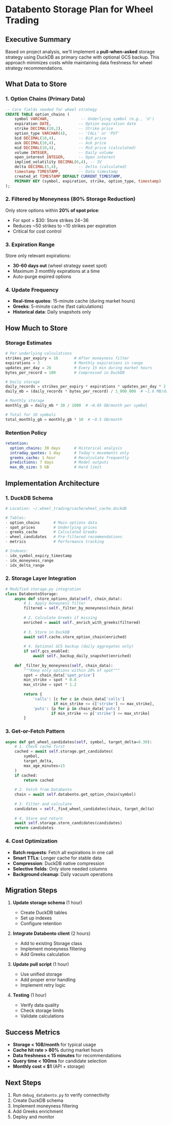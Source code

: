 # Databento Storage Plan for Wheel Trading

## Executive Summary

Based on project analysis, we'll implement a **pull-when-asked** storage strategy using DuckDB as primary cache with optional GCS backup. This approach minimizes costs while maintaining data freshness for wheel strategy recommendations.

## What Data to Store

### 1. **Option Chains** (Primary Data)
```sql
-- Core fields needed for wheel strategy
CREATE TABLE option_chains (
    symbol VARCHAR,              -- Underlying symbol (e.g., 'U')
    expiration DATE,            -- Option expiration date
    strike DECIMAL(10,2),       -- Strike price
    option_type VARCHAR(4),     -- 'CALL' or 'PUT'
    bid DECIMAL(10,4),          -- Bid price
    ask DECIMAL(10,4),          -- Ask price
    mid DECIMAL(10,4),          -- Mid price (calculated)
    volume INTEGER,             -- Daily volume
    open_interest INTEGER,      -- Open interest
    implied_volatility DECIMAL(6,4), -- IV
    delta DECIMAL(5,4),         -- Delta (calculated)
    timestamp TIMESTAMP,        -- Data timestamp
    created_at TIMESTAMP DEFAULT CURRENT_TIMESTAMP,
    PRIMARY KEY (symbol, expiration, strike, option_type, timestamp)
);
```

### 2. **Filtered by Moneyness** (80% Storage Reduction)
Only store options within **20% of spot price**:
- For spot = $30: Store strikes $24-$36
- Reduces ~50 strikes to ~10 strikes per expiration
- Critical for cost control

### 3. **Expiration Range**
Store only relevant expirations:
- **30-60 days out** (wheel strategy sweet spot)
- Maximum 3 monthly expirations at a time
- Auto-purge expired options

### 4. **Update Frequency**
- **Real-time quotes**: 15-minute cache (during market hours)
- **Greeks**: 5-minute cache (fast calculations)
- **Historical data**: Daily snapshots only

## How Much to Store

### Storage Estimates
```python
# Per underlying calculations
strikes_per_expiry = 10       # After moneyness filter
expirations = 3               # Monthly expirations in range
updates_per_day = 26          # Every 15 min during market hours
bytes_per_record = 100        # Compressed in DuckDB

# Daily storage
daily_records = strikes_per_expiry * expirations * updates_per_day * 2  # Calls + Puts
daily_mb = (daily_records * bytes_per_record) / 1_000_000  # ~1.6 MB/day

# Monthly storage
monthly_gb = daily_mb * 30 / 1000  # ~0.05 GB/month per symbol

# Total for 10 symbols
total_monthly_gb = monthly_gb * 10  # ~0.5 GB/month
```

### Retention Policy
```yaml
retention:
  option_chains: 30 days      # Historical analysis
  intraday_quotes: 1 day      # Today's movements only
  greeks_cache: 1 hour        # Recalculate frequently
  predictions: 7 days         # Model outputs
  max_db_size: 5 GB           # Hard limit
```

## Implementation Architecture

### 1. **DuckDB Schema**
```python
# Location: ~/.wheel_trading/cache/wheel_cache.duckdb

# Tables:
- option_chains      # Main options data
- spot_prices        # Underlying prices
- greeks_cache       # Calculated Greeks
- wheel_candidates   # Pre-filtered recommendations
- metrics            # Performance tracking

# Indexes:
- idx_symbol_expiry_timestamp
- idx_moneyness_range
- idx_delta_range
```

### 2. **Storage Layer Integration**
```python
# Modified storage.py integration
class DatabentoStorage:
    async def store_options_data(self, chain_data):
        # 1. Apply moneyness filter
        filtered = self._filter_by_moneyness(chain_data)
        
        # 2. Calculate Greeks if missing
        enriched = await self._enrich_with_greeks(filtered)
        
        # 3. Store in DuckDB
        await self.cache.store_option_chain(enriched)
        
        # 4. Optional GCS backup (daily aggregates only)
        if self.gcs_enabled:
            await self._backup_daily_snapshot(enriched)
    
    def _filter_by_moneyness(self, chain_data):
        """Keep only options within 20% of spot"""
        spot = chain_data['spot_price']
        min_strike = spot * 0.8
        max_strike = spot * 1.2
        
        return {
            'calls': [c for c in chain_data['calls'] 
                     if min_strike <= c['strike'] <= max_strike],
            'puts': [p for p in chain_data['puts'] 
                    if min_strike <= p['strike'] <= max_strike]
        }
```

### 3. **Get-or-Fetch Pattern**
```python
async def get_wheel_candidates(self, symbol, target_delta=0.30):
    # 1. Check cache first
    cached = await self.storage.get_candidates(
        symbol, 
        target_delta,
        max_age_minutes=15
    )
    if cached:
        return cached
    
    # 2. Fetch from Databento
    chain = await self.databento.get_option_chain(symbol)
    
    # 3. Filter and calculate
    candidates = self._find_wheel_candidates(chain, target_delta)
    
    # 4. Store and return
    await self.storage.store_candidates(candidates)
    return candidates
```

### 4. **Cost Optimization**
- **Batch requests**: Fetch all expirations in one call
- **Smart TTLs**: Longer cache for stable data
- **Compression**: DuckDB native compression
- **Selective fields**: Only store needed columns
- **Background cleanup**: Daily vacuum operations

## Migration Steps

1. **Update storage schema** (1 hour)
   - Create DuckDB tables
   - Set up indexes
   - Configure retention

2. **Integrate Databento client** (2 hours)
   - Add to existing Storage class
   - Implement moneyness filtering
   - Add Greeks calculation

3. **Update pull script** (1 hour)
   - Use unified storage
   - Add proper error handling
   - Implement retry logic

4. **Testing** (1 hour)
   - Verify data quality
   - Check storage limits
   - Validate calculations

## Success Metrics

- **Storage < 1GB/month** for typical usage
- **Cache hit rate > 80%** during market hours
- **Data freshness < 15 minutes** for recommendations
- **Query time < 100ms** for candidate selection
- **Monthly cost < $1** (API + storage)

## Next Steps

1. Run `debug_databento.py` to verify connectivity
2. Create DuckDB schema
3. Implement moneyness filtering
4. Add Greeks enrichment
5. Deploy and monitor